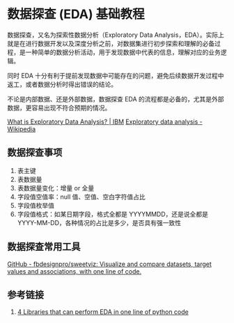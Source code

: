 # 数据探查 (EDA) 基础教程

数据探查，又名为探索性数据分析（Exploratory Data Analysis，EDA）。实际上就是在进行数据开发以及深度分析之前，对数据集进行初步探索和理解的必备过程，是一种简单的数据分析活动，用于发现数据中代表的信息，理解对应的业务逻辑。

同时 EDA 十分有利于提前发现数据中可能存在的问题，避免后续数据开发过程中返工，或者数据分析时得出错误的结论。

不论是内部数据、还是外部数据，数据探查 EDA 的流程都是必备的，尤其是外部数据，更容易出现不符合预期的情况。

[What is Exploratory Data Analysis? | IBM](https://www.ibm.com/topics/exploratory-data-analysis)
[Exploratory data analysis - Wikipedia](https://en.wikipedia.org/wiki/Exploratory_data_analysis)

## 数据探查事项

1. 表主键
2. 表数据量
3. 表数据量变化：增量 or 全量
4. 字段值空值率：null 值、空值、空白字符值占比
5. 字段值枚举值
6. 字段值格式：如某日期字段，格式全都是 YYYYMMDD，还是说全都是 YYYY-MM-DD，各种情况的占比是多少，是否具有强一致性

## 数据探查常用工具

[GitHub - fbdesignpro/sweetviz: Visualize and compare datasets, target values and associations, with one line of code.](https://github.com/fbdesignpro/sweetviz)

## 参考链接

1. [4 Libraries that can perform EDA in one line of python code](https://towardsdatascience.com/4-libraries-that-can-perform-eda-in-one-line-of-python-code-b13938a06ae)